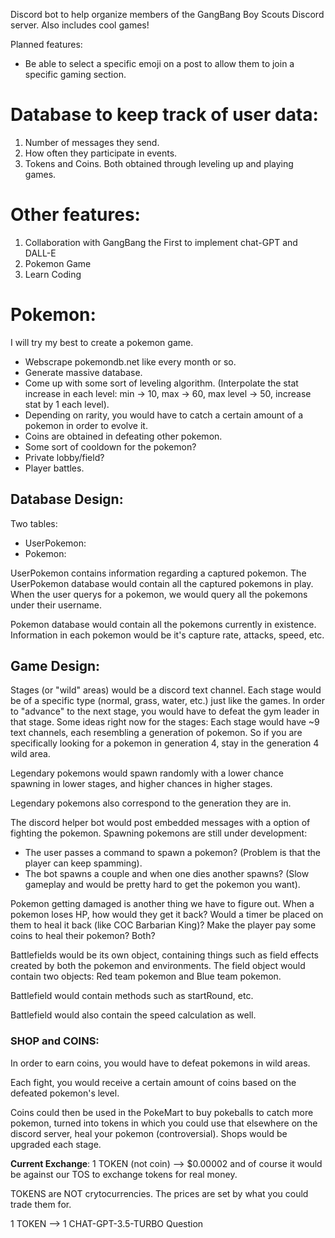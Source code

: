 
Discord bot to help organize members of the GangBang Boy Scouts Discord server.
Also includes cool games!

Planned features:

- Be able to select a specific emoji on a post to allow them to join a specific gaming section.

# Database to keep track of user data:
1. Number of messages they send.
2. How often they participate in events.
3. Tokens and Coins. Both obtained through leveling up and playing games.

# Other features:
1. Collaboration with GangBang the First to implement chat-GPT and DALL-E
2. Pokemon Game
3. Learn Coding

# Pokemon:

I will try my best to create a pokemon game.

- Webscrape pokemondb.net like every month or so.
- Generate massive database. 
- Come up with some sort of leveling algorithm. (Interpolate the stat increase in each level: min -> 10, max -> 60, max level -> 50, increase stat by 1 each level).
- Depending on rarity, you would have to catch a certain amount of a pokemon in order to evolve it.
- Coins are obtained in defeating other pokemon.
- Some sort of cooldown for the pokemon?
- Private lobby/field?
- Player battles.

## Database Design:

Two tables:

- UserPokemon:
- Pokemon:

UserPokemon contains information regarding a captured pokemon. The UserPokemon database would contain all the captured pokemons in play. When the user querys for a pokemon, we would query all the pokemons under their username.

Pokemon database would contain all the pokemons currently in existence. Information in each pokemon would be it's capture rate, attacks, speed, etc.


## Game Design:

Stages (or "wild" areas) would be a discord text channel. Each stage would be of a specific type (normal, grass, water, etc.) just like the games. In order to "advance" to the next stage, you would have to defeat the gym leader in that stage. Some ideas right now for the stages: Each stage would have ~9 text channels, each resembling a generation of pokemon. So if you are specifically looking for a pokemon in generation 4, stay in the generation 4 wild area.

Legendary pokemons would spawn randomly with a lower chance spawning in lower stages, and higher chances in higher stages.

Legendary pokemons also correspond to the generation they are in.

The discord helper bot would post embedded messages with a option of fighting the pokemon. Spawning pokemons are still under development:
- The user passes a command to spawn a pokemon? (Problem is that the player can keep spamming).
- The bot spawns a couple and when one dies another spawns? (Slow gameplay and would be pretty hard to get the pokemon you want).

Pokemon getting damaged is another thing we have to figure out. When a pokemon loses HP, how would they get it back? Would a timer be placed on them to heal it back (like COC Barbarian King)? Make the player pay some coins to heal their pokemon? Both?

Battlefields would be its own object, containing things such as field effects created by both the pokemon and environments. The field object would contain two objects:
Red team pokemon and Blue team pokemon.

Battlefield would contain methods such as startRound, etc.

Battlefield would also contain the speed calculation as well.

### SHOP and COINS:

In order to earn coins, you would have to defeat pokemons in wild areas.

Each fight, you would receive a certain amount of coins based on the defeated pokemon's level.

Coins could then be used in the PokeMart to buy pokeballs to catch more pokemon, turned into tokens in which you could use that elsewhere on the discord server, heal your pokemon (controversial). Shops would be upgraded each stage.

**Current Exchange**: 1 TOKEN (not coin) --> $0.00002 and of course it would be against our TOS to exchange tokens for real money.

TOKENS are NOT crytocurrencies. The prices are set by what you could trade them for.

1 TOKEN --> 1 CHAT-GPT-3.5-TURBO Question


